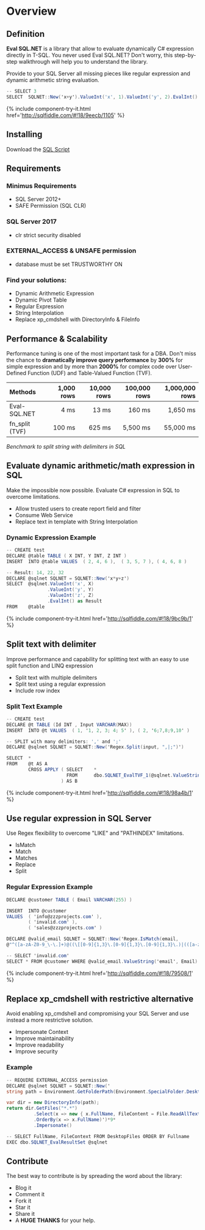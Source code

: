 # Overview

## Definition

**Eval SQL.NET** is a library that allow to evaluate dynamically C# expression directly in T-SQL. You never used Eval SQL.NET? Don't worry, this step-by-step walkthrough will help you to understand the library.

Provide to your SQL Server all missing pieces like regular expression and dynamic arithmetic string evaluation.


```csharp
-- SELECT 3
SELECT  SQLNET::New('x+y').ValueInt('x', 1).ValueInt('y', 2).EvalInt() as Result
```
{% include component-try-it.html href='http://sqlfiddle.com/#!18/9eecb/1105' %}

## Installing
Download the <a href="/download">SQL Script</a>

## Requirements

### Minimus Requirements

- SQL Server 2012+
- SAFE Permission (SQL CLR)

### SQL Server 2017
- clr strict security disabled

### EXTERNAL_ACCESS & UNSAFE permission
- database must be set TRUSTWORTHY ON


### Find your solutions:

 - Dynamic Arithmetic Expression
 - Dynamic Pivot Table
 - Regular Expression
 - String Interpolation
 - Replace xp_cmdshell with DirectoryInfo & FileInfo

## Performance & Scalability

Performance tuning is one of the most important task for a DBA. Don't miss the chance to **dramatically improve query performance** by **300%** for simple expression and by more than **2000%** for complex code over User-Defined Function (UDF) and Table-Valued Function (TVF).

| Methods         | 1,000 rows     | 10,000 rows    | 100,000 rows   | 1,000,000 rows |
| :-------------- | -------------: | -------------: | -------------: | -------------: |
| Eval-SQL.NET    | 4 ms           | 13 ms          | 160 ms         | 1,650 ms       |
| fn_split (TVF)  | 100 ms         | 625 ms         | 5,500 ms       | 55,000 ms      |

*Benchmark to split string with delimiters in SQL*

## Evaluate dynamic arithmetic/math expression in SQL

Make the impossible now possible. Evaluate C# expression in SQL to overcome limitations.

- Allow trusted users to create report field and filter
- Consume Web Service
- Replace text in template with String Interpolation

### Dynamic Expression Example
```csharp
-- CREATE test
DECLARE @table TABLE ( X INT, Y INT, Z INT )
INSERT  INTO @table VALUES  ( 2, 4, 6 ),  ( 3, 5, 7 ), ( 4, 6, 8 )

-- Result: 14, 22, 32
DECLARE @sqlnet SQLNET = SQLNET::New('x*y+z')
SELECT  @sqlnet.ValueInt('x', X)
               .ValueInt('y', Y)
               .ValueInt('z', Z)
               .EvalInt() as Result
FROM    @table
```
{% include component-try-it.html href='http://sqlfiddle.com/#!18/9bc9b/1' %}

## Split text with delimiter

Improve performance and capability for splitting text with an easy to use split function and LINQ expression

- Split text with multiple delimiters
- Split text using a regular expression
- Include row index


### Split Text Example
```csharp
-- CREATE test
DECLARE @t TABLE (Id INT , Input VARCHAR(MAX))
INSERT  INTO @t VALUES  ( 1, '1, 2, 3; 4; 5' ), ( 2, '6;7,8;9,10' )

-- SPLIT with many delimiters: ',' and ';'
DECLARE @sqlnet SQLNET = SQLNET::New('Regex.Split(input, ",|;")')

SELECT  *
FROM    @t AS A
        CROSS APPLY ( SELECT    *
                      FROM      dbo.SQLNET_EvalTVF_1(@sqlnet.ValueString('input', Input))
                    ) AS B
```
{% include component-try-it.html href='http://sqlfiddle.com/#!18/98a4b/1' %}

## Use regular expression in SQL Server

Use Regex flexibility to overcome "LIKE" and "PATHINDEX" limitations.

 - IsMatch
 - Match
 - Matches
 - Replace
 - Split

### Regular Expression Example
```csharp
DECLARE @customer TABLE ( Email VARCHAR(255) )

INSERT  INTO @customer
VALUES  ( 'info@zzzprojects.com' ),
        ( 'invalid.com' ),
        ( 'sales@zzzprojects.com' )

DECLARE @valid_email SQLNET = SQLNET::New('Regex.IsMatch(email, 
@"^([a-zA-Z0-9_\-\.]+)@((\[[0-9]{1,3}\.[0-9]{1,3}\.[0-9]{1,3}\.)|(([a-zA-Z0-9\-]+\.)+))([a-zA-Z]{2,4}|[0-9]{1,3})(\]?)$")')

-- SELECT 'invalid.com'
SELECT * FROM @customer WHERE @valid_email.ValueString('email', Email).EvalBit() = 0
```
{% include component-try-it.html href='http://sqlfiddle.com/#!18/79508/1' %}

## Replace xp_cmdshell with restrictive alternative

Avoid enabling xp_cmdshell and compromising your SQL Server and use instead a more restrictive solution.

 - Impersonate Context
 - Improve maintainability
 - Improve readability
 - Improve security

### Example
```csharp
-- REQUIRE EXTERNAL_ACCESS permission
DECLARE @sqlnet SQLNET = SQLNET::New('
string path = Environment.GetFolderPath(Environment.SpecialFolder.Desktop);

var dir = new DirectoryInfo(path);
return dir.GetFiles("*.*")
          .Select(x => new { x.FullName, FileContent = File.ReadAllText(x.FullName) })
          .OrderBy(x => x.FullName)')*9*
          .Impersonate()

-- SELECT FullName, FileContext FROM DesktopFiles ORDER BY Fullname
EXEC dbo.SQLNET_EvalResultSet @sqlnet
```

## Contribute

The best way to contribute is by spreading the word about the library:

 - Blog it
 - Comment it
 - Fork it
 - Star it
 - Share it
 - A **HUGE THANKS** for your help.
